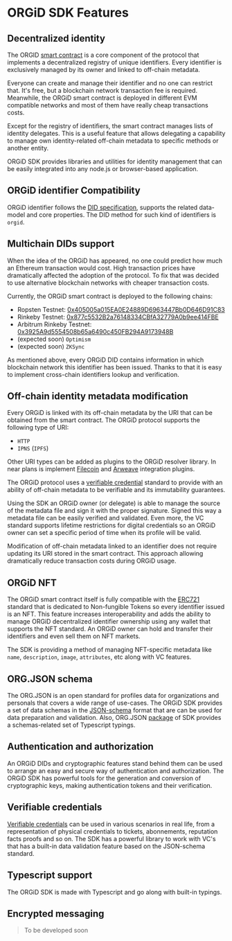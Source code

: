 # ORGiD SDK Features

## Decentralized identity

The ORGID [smart contract](https://github.com/windingtree/org.id) is a core component of the protocol that implements a decentralized registry of unique identifiers. Every identifier is exclusively managed by its owner and linked to off-chain metadata.

Everyone can create and manage their identifier and no one can restrict that. It's free, but a blockchain network transaction fee is required. Meanwhile, the ORGiD smart contract is deployed in different EVM compatible networks and most of them have really cheap transactions costs.

Except for the registry of identifiers, the smart contract manages lists of identity delegates. This is a useful feature that allows delegating a capability to manage own identity-related off-chain metadata to specific methods or another entity.

ORGiD SDK provides libraries and utilities for identity management that can be easily integrated into any node.js or browser-based application.

## ORGiD identifier Compatibility

ORGiD identifier follows the [DID specification](https://www.w3.org/TR/did-core/), supports the related data-model and core properties. The DID method for such kind of identifiers is `orgid`.

## Multichain DIDs support

When the idea of the ORGiD has appeared, no one could predict how much an Ethereum transaction would cost. High transaction prices have dramatically affected the adoption of the protocol. To fix that was decided to use alternative blockchain networks with cheaper transaction costs.

Currently, the ORGiD smart contract is deployed to the following chains:

- Ropsten Testnet: [0x405005a015EA0E24889D6963447Bb0D646D91C83](https://ropsten.etherscan.io/address/0x405005a015EA0E24889D6963447Bb0D646D91C83#readProxyContract)
- Rinkeby Testnet: [0x877c5532B2a76148334CBfA32779A0b9ee414FBE](https://rinkeby.etherscan.io/address/0x877c5532B2a76148334CBfA32779A0b9ee414FBE#readProxyContract)
- Arbitrum Rinkeby Testnet: [0x3925A9d5554508b65a6490c450FB294A9173948B](https://testnet.arbiscan.io//address/0x3925A9d5554508b65a6490c450FB294A9173948B#readProxyContract)
- (expected soon) `Optimism`
- (expected soon) `ZKSync`

As mentioned above, every ORGiD DID contains information in which blockchain network this identifier has been issued. Thanks to that it is easy to implement cross-chain identifiers lookup and verification.

## Off-chain identity metadata modification

Every ORGiD is linked with its off-chain metadata by the URI that can be obtained from the smart contract. The ORGiD protocol supports the following type of URI:

- `HTTP`
- `IPNS` (`IPFS`)

Other URI types can be added as plugins to the ORGiD resolver library. In near plans is implement [Filecoin](https://filecoin.io/) and [Arweave](https://www.arweave.org/) integration plugins.

The ORGiD protocol uses a [verifiable credential](https://www.w3.org/TR/vc-data-model/) standard to provide with an ability of off-chain metadata to be verifiable and its immutability guarantees.

Using the SDK an ORGiD owner (or delegate) is able to manage the source of the metadata file and sign it with the proper signature. Signed this way a metadata file can be easily verified and validated. Even more, the VC standard supports lifetime restrictions for digital credentials so an ORGiD owner can set a specific period of time when its profile will be valid.

Modification of off-chain metadata linked to an identifier does not require updating its URI stored in the smart contract. This approach allowing dramatically reduce transaction costs during ORGiD usage.

## ORGiD NFT

The ORGiD smart contract itself is fully compatible with the [ERC721](https://eips.ethereum.org/EIPS/eip-721) standard that is dedicated to Non-fungible Tokens so every identifier issued is an NFT. This feature increases interoperability and adds the ability to manage ORGiD decentralized identifier ownership using any wallet that supports the NFT standard. An ORGiD owner can hold and transfer their identifiers and even sell them on NFT markets.

The SDK is providing a method of managing NFT-specific metadata like `name`, `description`, `image`, `attributes`, etc along with VC features.

## ORG.JSON schema

The ORG.JSON is an open standard for profiles data for organizations and personals that covers a wide range of use-cases. The ORGiD SDK provides a set of data schemas in the [JSON-schema](http://json-schema.org/specification.html) format that are can be used for data preparation and validation. Also, ORG.JSON [package](https://github.com/windingtree/org.json-schema) of SDK provides a schemas-related set of Typescript typings.

## Authentication and authorization

An ORGiD DIDs and cryptographic features stand behind them can be used to arrange an easy and secure way of authentication and authorization. The ORGiD SDK has powerful tools for the generation and conversion of cryptographic keys, making authentication tokens and their verification.

## Verifiable credentials

[Verifiable credentials](https://www.w3.org/TR/vc-data-model/) can be used in various scenarios in real life, from a representation of physical credentials to tickets, abonnements, reputation facts proofs and so on. The SDK has a powerful library to work with VC's that has a built-in data validation feature based on the JSON-schema standard.

## Typescript support

The ORGiD SDK is made with Typescript and go along with built-in typings.

## Encrypted messaging

> To be developed soon
